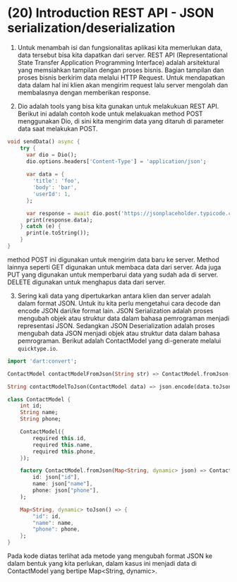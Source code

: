 # (20) Introduction REST API - JSON serialization/deserialization

1. Untuk menambah isi dan fungsionalitas aplikasi kita memerlukan data, data tersebut bisa kita dapatkan dari server. REST API (Representational State Transfer Application Programming Interface) adalah arsitektural yang memsiahkan tampilan dengan proses bisnis. Bagian tampilan dan proses bisnis berkirim data melalui HTTP Request. Untuk mendapatkan data dalam hal ini klien akan mengirim request lalu server mengolah dan membalasnya dengan memberikan response. 

2. Dio adalah tools yang bisa kita gunakan untuk melakukuan REST API. Berikut ini adalah contoh kode untuk melakuakan method POST menggunakan Dio, di sini kita mengirim data yang ditaruh di parameter data saat melakukan POST.
```dart
void sendData() async {
    try {
      var dio = Dio();
      dio.options.headers['Content-Type'] = 'application/json';
      
      var data = {
        'title': 'foo',
        'body': 'bar',
        'userId': 1,
      };

      var response = await dio.post('https://jsonplaceholder.typicode.com/posts', data: data);
      print(response.data);
    } catch (e) {
      print(e.toString());
    }
}
```
method POST ini digunakan untuk mengirim data baru ke server. Method lainnya seperti GET digunakan untuk membaca data dari server. Ada juga PUT yang digunakan untuk memperbarui data yang sudah ada di server.
DELETE digunakan untuk menghapus data dari server.

3. Sering kali data yang dipertukarkan antara klien dan server adalah dalam format JSON. Untuk itu kita perlu mengetahui cara decode dan encode JSON dari/ke format lain. JSON Serialization adalah proses mengubah objek atau struktur data dalam bahasa pemrograman menjadi representasi JSON. Sedangkan JSON Deserialization adalah proses mengubah data JSON menjadi objek atau struktur data dalam bahasa pemrograman. Berikut adalah ContactModel yang di-generate melalui `quicktype.io`.
```dart
import 'dart:convert';

ContactModel contactModelFromJson(String str) => ContactModel.fromJson(json.decode(str));

String contactModelToJson(ContactModel data) => json.encode(data.toJson());

class ContactModel {
    int id;
    String name;
    String phone;

    ContactModel({
        required this.id,
        required this.name,
        required this.phone,
    });

    factory ContactModel.fromJson(Map<String, dynamic> json) => ContactModel(
        id: json["id"],
        name: json["name"],
        phone: json["phone"],
    );

    Map<String, dynamic> toJson() => {
        "id": id,
        "name": name,
        "phone": phone,
    };
}
```
Pada kode diatas terlihat ada metode yang mengubah format JSON ke dalam bentuk yang kita perlukan, dalam kasus ini menjadi data di ContactModel yang bertipe Map<String, dynamic>.
